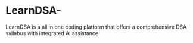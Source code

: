 # LearnDSA-
LearnDSA is a all in one coding platform that offers a comprehensive DSA syllabus with integrated AI assistance
